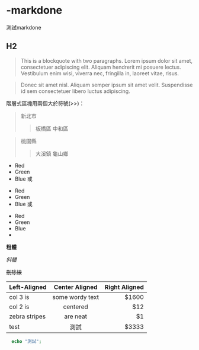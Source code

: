 # -markdone
測試markdone



## H2

> This is a blockquote with two paragraphs. Lorem ipsum dolor sit amet,
> consectetuer adipiscing elit. Aliquam hendrerit mi posuere lectus.
> Vestibulum enim wisi, viverra nec, fringilla in, laoreet vitae, risus.

> Donec sit amet nisl. Aliquam semper ipsum sit amet velit. Suspendisse
> id sem consectetuer libero luctus adipiscing.
  
階層式區塊用兩個大於符號(>>)：
> 新北市
>>板橋區
>>中和區

> 桃園縣
>>大溪鎮
>>龜山鄉

*   Red
*   Green
*   Blue
或
+   Red
+   Green
+   Blue
或
-   Red
-   Green
-   Blue
-   
**粗體**

*斜體*

~~刪除線~~

| Left-Aligned  | Center Aligned  | Right Aligned |
| :------------ |:---------------:| -----:|
| col 3 is      | some wordy text | $1600 |
| col 2 is      | centered        |   $12 |
| zebra stripes | are neat        |    $1 |
| test | 測試        |    $3333 |


```php
  echo "測試";
```

